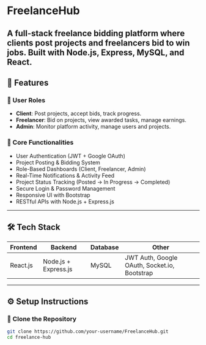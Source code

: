 # FreelanceHub
A full-stack freelance bidding platform where clients post projects and freelancers bid to win jobs. Built with Node.js, Express, MySQL, and React.
---

## 🚀 Features

### 👤 User Roles
- **Client**: Post projects, accept bids, track progress.
- **Freelancer**: Bid on projects, view awarded tasks, manage earnings.
- **Admin**: Monitor platform activity, manage users and projects.

### 🔧 Core Functionalities
- User Authentication (JWT + Google OAuth)
- Project Posting & Bidding System
- Role-Based Dashboards (Client, Freelancer, Admin)
- Real-Time Notifications & Activity Feed
- Project Status Tracking (Posted → In Progress → Completed)
- Secure Login & Password Management
- Responsive UI with Bootstrap
- RESTful APIs with Node.js + Express.js

---

## 🛠 Tech Stack

| Frontend | Backend | Database | Other |
|---------|---------|----------|-------|
| React.js | Node.js + Express.js | MySQL | JWT Auth, Google OAuth, Socket.io, Bootstrap |

---
## ⚙️ Setup Instructions

### 🔽 Clone the Repository
```bash
git clone https://github.com/your-username/FreelanceHub.git
cd freelance-hub
